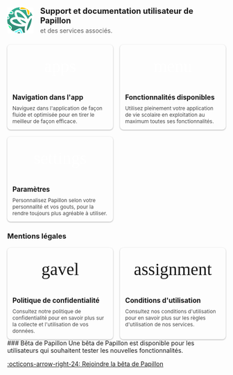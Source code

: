 
<div class="head_container">
  <img
    src="assets/beta.png"
    class="logo_main"
  />
  <div class="head_title">
    <p class="head_title_1">
      Support et documentation utilisateur de Papillon
    </p>
    <p class="head_title_2">
      et des services associés.
    </p>
  </div>
</div>

<div class="cards">
  <a href="navigation" class="card">
    <span class="material-symbols-outlined">
      apps
    </span>
    <h3>Navigation dans l'app</h3>
    <p>
      Naviguez dans l'application de façon fluide et optimisée pour en tirer le meilleur de façon efficace.
    </p>
  </a>
  <a href="fonctionnalites" class="card">
    <span class="material-symbols-outlined">
      menu
    </span>
    <h3>Fonctionnalités disponibles</h3>
    <p>
      Utilisez pleinement votre application de vie scolaire en exploitation au maximum toutes ses fonctionnalités.
    </p>
  </a>
  <a href="parametres" class="card">
    <span class="material-symbols-outlined">
      settings
    </span>
    <h3>Paramètres</h3>
    <p>
      Personnalisez Papillon selon votre personnalité et vos gouts, pour la rendre toujours plus agréable à utiliser.
    </p>
  </a>
</div>

### Mentions légales

<div class="cards">
  <a href="documents/privacy-policy" class="card card_secondary">
    <span class="material-symbols-outlined">
      gavel
    </span>
    <h3>Politique de confidentialité</h3>
    <p>
      Consultez notre politique de confidentialité pour en savoir plus sur la collecte et l'utilisation de vos données.
    </p>
  </a>
  <a href="documents/terms-of-service" class="card card_secondary">
    <span class="material-symbols-outlined">
      assignment
    </span>
    <h3>Conditions d'utilisation</h3>
    <p>
      Consultez nos conditions d'utilisation pour en savoir plus sur les règles d'utilisation de nos services.
    </p>
  </a>
</div>
### Bêta de Papillon
Une bêta de Papillon est disponible pour les utilisateurs qui souhaitent tester les nouvelles fonctionnalités.

[:octicons-arrow-right-24: Rejoindre la bêta de Papillon](https://docs.getpapillon.xyz/contribute/beta/)

<style>
  @import url('https://fonts.googleapis.com/css2?family=Material+Symbols+Outlined');

  .material-symbols-outlined {
    font-family: 'Material Symbols Outlined';
    font-weight: normal;
    font-style: normal;
    font-size: 24px;  /* Preferred icon size */
    display: inline-block;
    line-height: 1;
    text-transform: none;
    letter-spacing: normal;
    word-wrap: normal;
    white-space: nowrap;
    direction: ltr;
  }

  #_1 {
    display: none;
  }
  .head_container {
    display: flex;
    align-items: center;
    justify-content: flex-start;
    gap: 16px;
    margin-bottom: 24px;
  }
  .logo_main {
    width: 60px;
    height: 60px;
  }
  .head_title {
    display: flex;
    flex-direction: column;
    gap: 4px;
  }
  .head_title_1 {
    margin: 0;
    font-size: 1.3em;
    line-height: 1.2;
    font-weight: bold;
  }

  .head_title_2 {
    margin: 0;
    font-size: 1em;
    line-height: 1.2;
    opacity: 0.7;
  }

  .cards {
    display: grid;
    grid-template-columns: repeat(auto-fill, minmax(200px, 1fr));
    gap: 16px;
  }

  .card {
    display: flex;
    flex-direction: column;
    gap: 0px;
    padding: 0px;
    border-radius: 8px;

    background-color: var(--md-admonition-bg-color);
    border: 1px solid var(--md-default-fg-color--lighter);

    text-decoration: none;
    color: var(--md-default-fg-color);

    overflow: hidden;

    box-shadow: 0px 1px 3px #00000055;
  }

  .card:hover {
    box-shadow: 0px 2px 6px #00000055;
    transform: translateY(-2px);
  }

  .card * {
    margin: 0;
    padding: 0;
    text-decoration: none;
    color: var(--md-default-fg-color);
  }

  .card .material-symbols-outlined {
    padding: 10px;
    background-color: var(--md-primary-fg-color);

    height: 80px;

    display: flex;
    align-items: center;
    justify-content: center;

    color: #fff;
    font-size: 40px;
  }

  .card_secondary .material-symbols-outlined {
    background-color: var(--md-default-fg-color--lightest);
    color: var(--md-admonition-fg-color);
  }

  .card h3 {
    font-size: 1.1em;
    font-weight: bold;
    text-align: left;
    margin: 12px 12px;
    padding: 0;
    margin-bottom: 8px;
  }

  .card p {
    font-size: 0.85em;
    opacity: 0.8;
    text-align: left;
    margin: 0 12px;
    padding: 0;
    margin-bottom: 12px;
  }
</style>